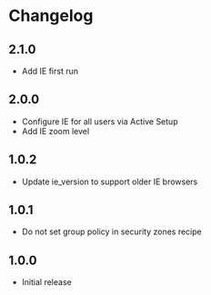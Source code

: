 # Changelog

## 2.1.0

- Add IE first run

## 2.0.0

- Configure IE for all users via Active Setup
- Add IE zoom level

## 1.0.2

- Update ie_version to support older IE browsers

## 1.0.1

- Do not set group policy in security zones recipe

## 1.0.0

- Initial release
